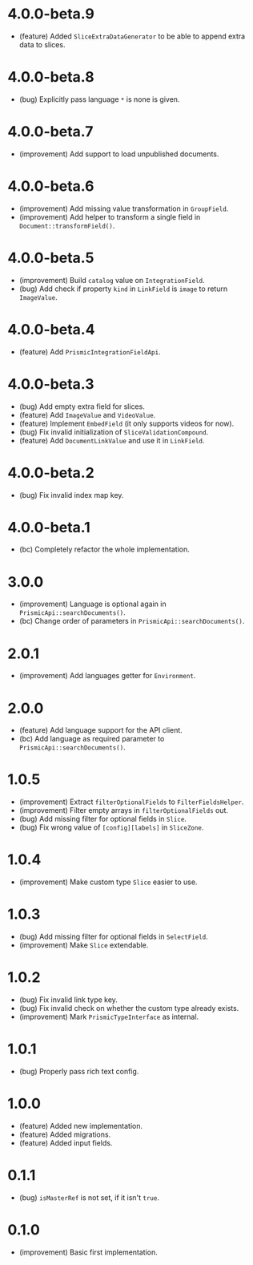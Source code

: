 4.0.0-beta.9
============

*   (feature) Added `SliceExtraDataGenerator` to be able to append extra data to slices.


4.0.0-beta.8
============

*   (bug) Explicitly pass language `*` is none is given.


4.0.0-beta.7
============

*   (improvement) Add support to load unpublished documents.


4.0.0-beta.6
============

*   (improvement) Add missing value transformation in `GroupField`.
*   (improvement) Add helper to transform a single field in `Document::transformField()`.


4.0.0-beta.5
============

*   (improvement) Build `catalog` value on `IntegrationField`.
*   (bug) Add check if property `kind` in `LinkField` is `image` to return `ImageValue`.


4.0.0-beta.4
============

*   (feature) Add `PrismicIntegrationFieldApi`.


4.0.0-beta.3
============

*   (bug) Add empty extra field for slices.
*   (feature) Add `ImageValue` and `VideoValue`.
*   (feature) Implement `EmbedField` (it only supports videos for now).
*   (bug) Fix invalid initialization of `SliceValidationCompound`.
*   (feature) Add `DocumentLinkValue` and use it in `LinkField`.


4.0.0-beta.2
============

*   (bug) Fix invalid index map key.


4.0.0-beta.1
============

*   (bc) Completely refactor the whole implementation.


3.0.0
=====

*   (improvement) Language is optional again in `PrismicApi::searchDocuments()`.
*   (bc) Change order of parameters in `PrismicApi::searchDocuments()`.


2.0.1
=====

*   (improvement) Add languages getter for `Environment`.


2.0.0
=====

*   (feature) Add language support for the API client.
*   (bc) Add language as required parameter to `PrismicApi::searchDocuments()`.


1.0.5
=====

*   (improvement) Extract `filterOptionalFields` to `FilterFieldsHelper`.
*   (improvement) Filter empty arrays in `filterOptionalFields` out.
*   (bug) Add missing filter for optional fields in `Slice`.
*   (bug) Fix wrong value of `[config][labels]` in `SliceZone`.


1.0.4
=====

*   (improvement) Make custom type `Slice` easier to use.


1.0.3
=====

*   (bug) Add missing filter for optional fields in `SelectField`.
*   (improvement) Make `Slice` extendable.


1.0.2
=====

*   (bug) Fix invalid link type key.
*   (bug) Fix invalid check on whether the custom type already exists.
*   (improvement) Mark `PrismicTypeInterface` as internal.


1.0.1
=====

*   (bug) Properly pass rich text config.


1.0.0
=====

*   (feature) Added new implementation.
*   (feature) Added migrations.
*   (feature) Added input fields.


0.1.1
=====

*   (bug) `isMasterRef` is not set, if it isn't `true`.


0.1.0
=====

*   (improvement) Basic first implementation.
